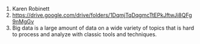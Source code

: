 1. Karen Robinett
2. https://drive.google.com/drive/folders/1DqmjTqDqgmcTtEPkJftwJi8QFg9nMgGv
3. Big data is a large amount of data on a wide variety of topics that is hard to process and analyze with classic tools and techniques.

